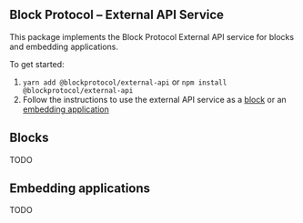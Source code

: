 ## Block Protocol – External API Service

This package implements the Block Protocol External API service for blocks and embedding applications.

To get started:

1.  `yarn add @blockprotocol/external-api` or `npm install @blockprotocol/external-api`
1.  Follow the instructions to use the external API service as a [block](#blocks) or an [embedding application](#embedding-applications)

## Blocks

TODO

## Embedding applications

TODO
